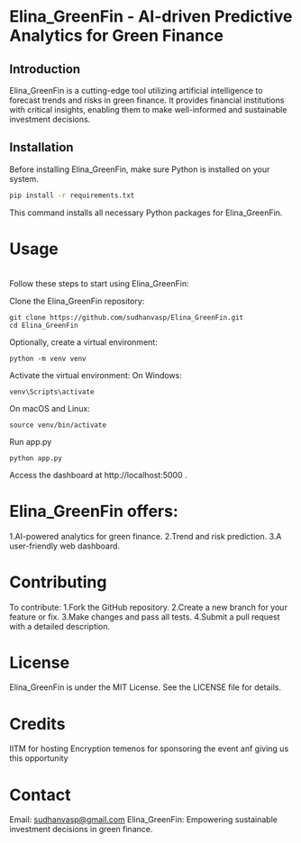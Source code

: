 # Elina_GreenFin - AI-driven Predictive Analytics for Green Finance

## Introduction
Elina_GreenFin is a cutting-edge tool utilizing artificial intelligence to forecast trends and risks in green finance. It provides financial institutions with critical insights, enabling them to make well-informed and sustainable investment decisions.

## Installation
Before installing Elina_GreenFin, make sure Python is installed on your system.

```bash
pip install -r requirements.txt
```
This command installs all necessary Python packages for Elina_GreenFin.



# Usage
<br>
Follow these steps to start using Elina_GreenFin:

Clone the Elina_GreenFin repository:
```
git clone https://github.com/sudhanvasp/Elina_GreenFin.git
cd Elina_GreenFin
```

Optionally, create a virtual environment:
```
python -m venv venv
```
Activate the virtual environment:
On Windows:
```
venv\Scripts\activate
```
On macOS and Linux:
```
source venv/bin/activate
```
Run app.py
```
python app.py
```
Access the dashboard at http://localhost:5000 .

# Elina_GreenFin offers:

1.AI-powered analytics for green finance.
2.Trend and risk prediction.
3.A user-friendly web dashboard.

# Contributing
To contribute:
1.Fork the GitHub repository.
2.Create a new branch for your feature or fix.
3.Make changes and pass all tests.
4.Submit a pull request with a detailed description.

# License
Elina_GreenFin is under the MIT License. See the LICENSE file for details.

# Credits
IITM for hosting Encryption
temenos for sponsoring the event anf giving us this opportunity

# Contact
Email: sudhanvasp@gmail.com
Elina_GreenFin: Empowering sustainable investment decisions in green finance.

